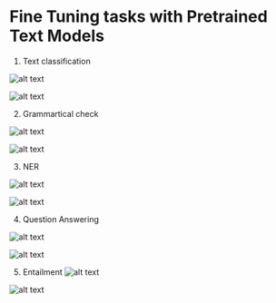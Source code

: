 # Fine Tuning tasks with Pretrained Text Models

1. Text classification


 ![alt text](https://github.com/tamanna-mehta/cmpe-297/blob/main/hw-3/screenshots/Sentiment_classification.png)
 
 
 ![alt text](https://github.com/tamanna-mehta/cmpe-297/blob/main/hw-3/screenshots/sentiment_classifciation_gradio.png)

2. Grammartical check 

![alt text](https://github.com/tamanna-mehta/cmpe-297/blob/main/hw-3/screenshots/Grammar.png)

![alt text](https://github.com/tamanna-mehta/cmpe-297/blob/main/hw-3/screenshots/grammar%20gradio.png)

3. NER

![alt text](https://github.com/tamanna-mehta/cmpe-297/blob/main/hw-3/screenshots/Sentiment_classification.png)

![alt text](https://github.com/tamanna-mehta/cmpe-297/blob/main/hw-3/screenshots/Sentiment_classification.png)

4. Question Answering

![alt text](https://github.com/tamanna-mehta/cmpe-297/blob/main/hw-3/screenshots/Sentiment_classification.png)

![alt text](https://github.com/tamanna-mehta/cmpe-297/blob/main/hw-3/screenshots/Sentiment_classification.png)

5. Entailment
![alt text](https://github.com/tamanna-mehta/cmpe-297/blob/main/hw-3/screenshots/Sentiment_classification.png)

![alt text](https://github.com/tamanna-mehta/cmpe-297/blob/main/hw-3/screenshots/Sentiment_classification.png)


